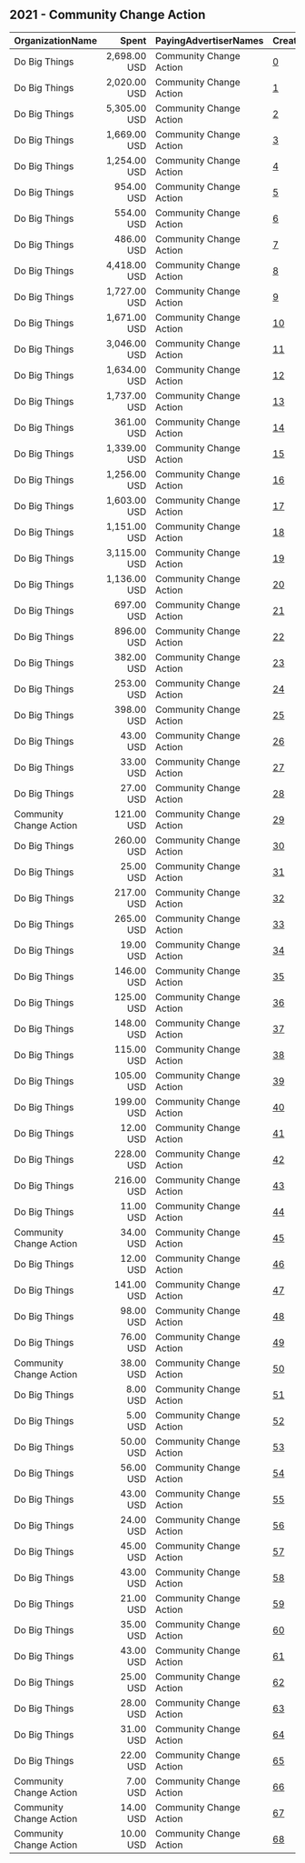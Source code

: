 ## 2021 - Community Change Action 
|OrganizationName|Spent|PayingAdvertiserNames|CreativeUrls|Impressions|Genders|AgeBrackets|CountryCodes|BillingAddresses|CandidateBallotInformation|
|:---|---:|:---|:---|---:|:---|:---|:---|:---|:---|
|Do Big Things|2,698.00 USD|Community Change Action|[0](https://www.snap.com/political-ads/asset/936a6ae52b5cac73d00080e0b8a41604b0a46b5042aeea8658f32bda35c9f43b?mediaType=jpeg)|1,160,805||18+|united states|"PO Box 128,Mill Valley,94942,US"||
|Do Big Things|2,020.00 USD|Community Change Action|[1](https://www.snap.com/political-ads/asset/2278863fb888200a45156c84318f8c54fdf60da67df2f397b8c3bd7e99ffc5a6?mediaType=jpeg)|874,952||18+|united states|"PO Box 128,Mill Valley,94942,US"||
|Do Big Things|5,305.00 USD|Community Change Action|[2](https://www.snap.com/political-ads/asset/dccf515cf99e92861339ade1c38d7419c7ee96c80686ba733a261e2cb54825b7?mediaType=png)|800,911||18+|united states|"PO Box 128,Mill Valley,94942,US"||
|Do Big Things|1,669.00 USD|Community Change Action|[3](https://www.snap.com/political-ads/asset/936a6ae52b5cac73d00080e0b8a41604b0a46b5042aeea8658f32bda35c9f43b?mediaType=jpeg)|725,232||18+|united states|"PO Box 128,Mill Valley,94942,US"||
|Do Big Things|1,254.00 USD|Community Change Action|[4](https://www.snap.com/political-ads/asset/2278863fb888200a45156c84318f8c54fdf60da67df2f397b8c3bd7e99ffc5a6?mediaType=jpeg)|545,281||18+|united states|"PO Box 128,Mill Valley,94942,US"||
|Do Big Things|954.00 USD|Community Change Action|[5](https://www.snap.com/political-ads/asset/15d17c9a169a0d3fd0b363af8f0b09149139b3ce0a0f36d90e73ba35e8cdb38c?mediaType=jpeg)|425,175||18+|united states|"PO Box 128,Mill Valley,94942,US"||
|Do Big Things|554.00 USD|Community Change Action|[6](https://www.snap.com/political-ads/asset/15d17c9a169a0d3fd0b363af8f0b09149139b3ce0a0f36d90e73ba35e8cdb38c?mediaType=jpeg)|257,911||18+|united states|"PO Box 128,Mill Valley,94942,US"||
|Do Big Things|486.00 USD|Community Change Action|[7](https://www.snap.com/political-ads/asset/9c019ba6b63a968e6347cf5add1ea58ad09425c7c70404bc0f739962edabeef5?mediaType=jpeg)|225,384||18+|united states|"PO Box 128,Mill Valley,94942,US"||
|Do Big Things|4,418.00 USD|Community Change Action|[8](https://www.snap.com/political-ads/asset/4941120a4afe88b8911c88cab82a083f1c53e416d376cfe755a2cb03e22497d0?mediaType=png)|224,345||18+|united states|"PO Box 128,Mill Valley,94942,US"||
|Do Big Things|1,727.00 USD|Community Change Action|[9](https://www.snap.com/political-ads/asset/283e0d8d8fc6d2f27f8a913ecaa583b648706b66fb1b5048ec7787243219e6dc?mediaType=png)|211,027||18+|united states|"PO Box 128,Mill Valley,94942,US"||
|Do Big Things|1,671.00 USD|Community Change Action|[10](https://www.snap.com/political-ads/asset/701457f03f8caf89bd4755b06207b1e89441d64bf9376abf0f4248a1f4287c0c?mediaType=png)|210,099||18+|united states|"PO Box 128,Mill Valley,94942,US"||
|Do Big Things|3,046.00 USD|Community Change Action|[11](https://www.snap.com/political-ads/asset/4941120a4afe88b8911c88cab82a083f1c53e416d376cfe755a2cb03e22497d0?mediaType=png)|202,448||18+|united states|"PO Box 128,Mill Valley,94942,US"||
|Do Big Things|1,634.00 USD|Community Change Action|[12](https://www.snap.com/political-ads/asset/33c5d1327bd5c43e37c65102d85914173c2eb8c3361eba9bcc20e710540a1ff6?mediaType=png)|180,808||18+|united states|"PO Box 128,Mill Valley,94942,US"||
|Do Big Things|1,737.00 USD|Community Change Action|[13](https://www.snap.com/political-ads/asset/e2ecdcf73afc60be14ee83ffded7667f5937daa919bc13b077e641ffab8d687a?mediaType=png)|169,991||18+|united states|"PO Box 128,Mill Valley,94942,US"||
|Do Big Things|361.00 USD|Community Change Action|[14](https://www.snap.com/political-ads/asset/5d19e7d3be85f4715bd676834f2c9fe9099c498f8efdafb4475b9de9b6a36cc4?mediaType=jpeg)|165,572||18+|united states|"PO Box 128,Mill Valley,94942,US"||
|Do Big Things|1,339.00 USD|Community Change Action|[15](https://www.snap.com/political-ads/asset/e2ecdcf73afc60be14ee83ffded7667f5937daa919bc13b077e641ffab8d687a?mediaType=png)|164,062||18+|united states|"PO Box 128,Mill Valley,94942,US"||
|Do Big Things|1,256.00 USD|Community Change Action|[16](https://www.snap.com/political-ads/asset/701457f03f8caf89bd4755b06207b1e89441d64bf9376abf0f4248a1f4287c0c?mediaType=png)|156,892||18+|united states|"PO Box 128,Mill Valley,94942,US"||
|Do Big Things|1,603.00 USD|Community Change Action|[17](https://www.snap.com/political-ads/asset/dccf515cf99e92861339ade1c38d7419c7ee96c80686ba733a261e2cb54825b7?mediaType=png)|155,661||18+|united states|"PO Box 128,Mill Valley,94942,US"||
|Do Big Things|1,151.00 USD|Community Change Action|[18](https://www.snap.com/political-ads/asset/283e0d8d8fc6d2f27f8a913ecaa583b648706b66fb1b5048ec7787243219e6dc?mediaType=png)|133,241||18+|united states|"PO Box 128,Mill Valley,94942,US"||
|Do Big Things|3,115.00 USD|Community Change Action|[19](https://www.snap.com/political-ads/asset/4941120a4afe88b8911c88cab82a083f1c53e416d376cfe755a2cb03e22497d0?mediaType=png)|131,010||18+|united states|"PO Box 128,Mill Valley,94942,US"||
|Do Big Things|1,136.00 USD|Community Change Action|[20](https://www.snap.com/political-ads/asset/33c5d1327bd5c43e37c65102d85914173c2eb8c3361eba9bcc20e710540a1ff6?mediaType=png)|129,224||18+|united states|"PO Box 128,Mill Valley,94942,US"||
|Do Big Things|697.00 USD|Community Change Action|[21](https://www.snap.com/political-ads/asset/dccf515cf99e92861339ade1c38d7419c7ee96c80686ba733a261e2cb54825b7?mediaType=png)|125,057||18+|united states|"PO Box 128,Mill Valley,94942,US"||
|Do Big Things|896.00 USD|Community Change Action|[22](https://www.snap.com/political-ads/asset/d706832078a5c8c7c2ba098dd253819b84ec2b45a66114f13e3f089bcac97e6d?mediaType=png)|57,126||18+|united states|"PO Box 128,Mill Valley,94942,US"||
|Do Big Things|382.00 USD|Community Change Action|[23](https://www.snap.com/political-ads/asset/42d653eeaf3c28a804f1444205afe2d533f41db33d87513a9b7ea7deb0d98581?mediaType=png)|44,782||18+|united states|"PO Box 128,Mill Valley,94942,US"||
|Do Big Things|253.00 USD|Community Change Action|[24](https://www.snap.com/political-ads/asset/42d653eeaf3c28a804f1444205afe2d533f41db33d87513a9b7ea7deb0d98581?mediaType=png)|36,925||18+|united states|"PO Box 128,Mill Valley,94942,US"||
|Do Big Things|398.00 USD|Community Change Action|[25](https://www.snap.com/political-ads/asset/7b8b51ca3f0843bbd201b59e5763d968867ebbb10807ae024497bce97bfb0434?mediaType=png)|29,416||18+|united states|"PO Box 128,Mill Valley,94942,US"||
|Do Big Things|43.00 USD|Community Change Action|[26](https://www.snap.com/political-ads/asset/5488126b3877b237f2dc80a19ad9720635f35108f9772022cc889ae833794cd7?mediaType=png)|26,461||17+|united states|"PO Box 128,Mill Valley,94942,US"||
|Do Big Things|33.00 USD|Community Change Action|[27](https://www.snap.com/political-ads/asset/7c1bfff43626c9d914397bbccb7f301bf4bcd580dcba8727ea4b62d8493b4534?mediaType=png)|26,115||17+|united states|"PO Box 128,Mill Valley,94942,US"||
|Do Big Things|27.00 USD|Community Change Action|[28](https://www.snap.com/political-ads/asset/41ed2f37b37adca8078e9fb4289de86166510133aaae8a0efee325572a25fc71?mediaType=png)|21,786||17+|united states|"PO Box 128,Mill Valley,94942,US"||
|Community Change Action|121.00 USD|Community Change Action|[29](https://www.snap.com/political-ads/asset/86eb20b9b416180cf3768de0ef0f8150f7517145024b3f36f02df2a3693714f9?mediaType=mp4)|19,636||18+|united states|US|Presidential Inauguration|
|Do Big Things|260.00 USD|Community Change Action|[30](https://www.snap.com/political-ads/asset/b2392097031258c22d4abddf33f687aeb91ec711317591fd46b41a7ca837a833?mediaType=png)|17,689||18+|united states|"PO Box 128,Mill Valley,94942,US"||
|Do Big Things|25.00 USD|Community Change Action|[31](https://www.snap.com/political-ads/asset/41ed2f37b37adca8078e9fb4289de86166510133aaae8a0efee325572a25fc71?mediaType=png)|17,488||17+|united states|"PO Box 128,Mill Valley,94942,US"||
|Do Big Things|217.00 USD|Community Change Action|[32](https://www.snap.com/political-ads/asset/2a56fe2ba20c0f1b9ec2366110f5cc1d596456d37a8f0b173e6941c957257410?mediaType=png)|16,592||18+|united states|"PO Box 128,Mill Valley,94942,US"||
|Do Big Things|265.00 USD|Community Change Action|[33](https://www.snap.com/political-ads/asset/23118cc132345bd7a867df2354a7f93b4d01777ec5c03c5d550bd7db05399a90?mediaType=png)|13,996||18+|united states|"PO Box 128,Mill Valley,94942,US"||
|Do Big Things|19.00 USD|Community Change Action|[34](https://www.snap.com/political-ads/asset/5488126b3877b237f2dc80a19ad9720635f35108f9772022cc889ae833794cd7?mediaType=png)|13,671||17+|united states|"PO Box 128,Mill Valley,94942,US"||
|Do Big Things|146.00 USD|Community Change Action|[35](https://www.snap.com/political-ads/asset/c96c08819b347e09dc6eeb089d9cd310936213cdb06f5b798b1549c77f7023b1?mediaType=png)|12,930||18+|united states|"PO Box 128,Mill Valley,94942,US"||
|Do Big Things|125.00 USD|Community Change Action|[36](https://www.snap.com/political-ads/asset/c2cdadcfab45fcb0c69f08dfb8ac7855a9e919d87a989095c2e413e12154be0d?mediaType=png)|12,410||18+|united states|"PO Box 128,Mill Valley,94942,US"||
|Do Big Things|148.00 USD|Community Change Action|[37](https://www.snap.com/political-ads/asset/c96c08819b347e09dc6eeb089d9cd310936213cdb06f5b798b1549c77f7023b1?mediaType=png)|12,218||18+|united states|"PO Box 128,Mill Valley,94942,US"||
|Do Big Things|115.00 USD|Community Change Action|[38](https://www.snap.com/political-ads/asset/2a56fe2ba20c0f1b9ec2366110f5cc1d596456d37a8f0b173e6941c957257410?mediaType=png)|11,410||18+|united states|"PO Box 128,Mill Valley,94942,US"||
|Do Big Things|105.00 USD|Community Change Action|[39](https://www.snap.com/political-ads/asset/23118cc132345bd7a867df2354a7f93b4d01777ec5c03c5d550bd7db05399a90?mediaType=png)|10,178||18+|united states|"PO Box 128,Mill Valley,94942,US"||
|Do Big Things|199.00 USD|Community Change Action|[40](https://www.snap.com/political-ads/asset/7b8b51ca3f0843bbd201b59e5763d968867ebbb10807ae024497bce97bfb0434?mediaType=png)|9,867||18+|united states|"PO Box 128,Mill Valley,94942,US"||
|Do Big Things|12.00 USD|Community Change Action|[41](https://www.snap.com/political-ads/asset/3987c805ef146cd893a6093e02520e5bac506b31fbdc2702f0f19d7a1e26738e?mediaType=png)|9,584||17+|united states|"PO Box 128,Mill Valley,94942,US"||
|Do Big Things|228.00 USD|Community Change Action|[42](https://www.snap.com/political-ads/asset/d0259e0aed8dadd028b9e22469368bef775ab67f7fc764e22c93a3379739e390?mediaType=png)|9,402||18+|united states|"PO Box 128,Mill Valley,94942,US"||
|Do Big Things|216.00 USD|Community Change Action|[43](https://www.snap.com/political-ads/asset/4492ee0f6339b104895b3793e8071c6e7d59209a721fc982ebf5be24c51c4e8d?mediaType=png)|9,358||18+|united states|"PO Box 128,Mill Valley,94942,US"||
|Do Big Things|11.00 USD|Community Change Action|[44](https://www.snap.com/political-ads/asset/3987c805ef146cd893a6093e02520e5bac506b31fbdc2702f0f19d7a1e26738e?mediaType=png)|8,431||17+|united states|"PO Box 128,Mill Valley,94942,US"||
|Community Change Action|34.00 USD|Community Change Action|[45](https://www.snap.com/political-ads/asset/df8511e295f60e7be2c866c186fbd97aa85db96c452081027875b743eded7e67?mediaType=mp4)|8,207||18+|united states|US|immigration refrom|
|Do Big Things|12.00 USD|Community Change Action|[46](https://www.snap.com/political-ads/asset/7c1bfff43626c9d914397bbccb7f301bf4bcd580dcba8727ea4b62d8493b4534?mediaType=png)|8,103||17+|united states|"PO Box 128,Mill Valley,94942,US"||
|Do Big Things|141.00 USD|Community Change Action|[47](https://www.snap.com/political-ads/asset/b2392097031258c22d4abddf33f687aeb91ec711317591fd46b41a7ca837a833?mediaType=png)|7,469||18+|united states|"PO Box 128,Mill Valley,94942,US"||
|Do Big Things|98.00 USD|Community Change Action|[48](https://www.snap.com/political-ads/asset/70957b539d701e65185f426ea279e2ffcb9a5cbd0612e34cce6b7bcc835c8fa5?mediaType=png)|6,755||18+|united states|"PO Box 128,Mill Valley,94942,US"||
|Do Big Things|76.00 USD|Community Change Action|[49](https://www.snap.com/political-ads/asset/42d653eeaf3c28a804f1444205afe2d533f41db33d87513a9b7ea7deb0d98581?mediaType=png)|6,724||18+|united states|"PO Box 128,Mill Valley,94942,US"||
|Community Change Action|38.00 USD|Community Change Action|[50](https://www.snap.com/political-ads/asset/ebe697ac2bcce10275e987fbfb6d9c4a81790e7e33fa012f7d8b588d17b660d3?mediaType=mp4)|6,135||18+|united states|US|Presidential Inauguration|
|Do Big Things|8.00 USD|Community Change Action|[51](https://www.snap.com/political-ads/asset/f68d1693643b51d4fb5a08179632c7266c2995af5819473c5e0b4c9a7e0b7b8b?mediaType=png)|5,573||17+|united states|"PO Box 128,Mill Valley,94942,US"||
|Do Big Things|5.00 USD|Community Change Action|[52](https://www.snap.com/political-ads/asset/f68d1693643b51d4fb5a08179632c7266c2995af5819473c5e0b4c9a7e0b7b8b?mediaType=png)|3,546||17+|united states|"PO Box 128,Mill Valley,94942,US"||
|Do Big Things|50.00 USD|Community Change Action|[53](https://www.snap.com/political-ads/asset/c2cdadcfab45fcb0c69f08dfb8ac7855a9e919d87a989095c2e413e12154be0d?mediaType=png)|3,439||18+|united states|"PO Box 128,Mill Valley,94942,US"||
|Do Big Things|56.00 USD|Community Change Action|[54](https://www.snap.com/political-ads/asset/a168d09a357b700b40a3b47144465df8b01eba3067b3992315c064ca26d899e1?mediaType=png)|3,379||18+|united states|"PO Box 128,Mill Valley,94942,US"||
|Do Big Things|43.00 USD|Community Change Action|[55](https://www.snap.com/political-ads/asset/70957b539d701e65185f426ea279e2ffcb9a5cbd0612e34cce6b7bcc835c8fa5?mediaType=png)|3,123||18+|united states|"PO Box 128,Mill Valley,94942,US"||
|Do Big Things|24.00 USD|Community Change Action|[56](https://www.snap.com/political-ads/asset/55420ba898bf84f1fb90000574ccda5161d576d27bbcc2f54d4a346ec957f39a?mediaType=png)|3,054||18+|united states|"PO Box 128,Mill Valley,94942,US"||
|Do Big Things|45.00 USD|Community Change Action|[57](https://www.snap.com/political-ads/asset/6ccd66b1638aeb9a77a1ede14669bde9000afbacfbc8dbd842010c3884a52ee1?mediaType=png)|2,842||18+|united states|"PO Box 128,Mill Valley,94942,US"||
|Do Big Things|43.00 USD|Community Change Action|[58](https://www.snap.com/political-ads/asset/0dc05d16734245b2f663c1b4484d092559019561926b531b910a202ea73b40a6?mediaType=png)|2,501||18+|united states|"PO Box 128,Mill Valley,94942,US"||
|Do Big Things|21.00 USD|Community Change Action|[59](https://www.snap.com/political-ads/asset/6ccd66b1638aeb9a77a1ede14669bde9000afbacfbc8dbd842010c3884a52ee1?mediaType=png)|2,361||18+|united states|"PO Box 128,Mill Valley,94942,US"||
|Do Big Things|35.00 USD|Community Change Action|[60](https://www.snap.com/political-ads/asset/55420ba898bf84f1fb90000574ccda5161d576d27bbcc2f54d4a346ec957f39a?mediaType=png)|2,302||18+|united states|"PO Box 128,Mill Valley,94942,US"||
|Do Big Things|43.00 USD|Community Change Action|[61](https://www.snap.com/political-ads/asset/b746143bbc944e940147ec3475ce80c03f0cba4dde27ee23c00d95d90a53bbfb?mediaType=png)|2,173||18+|united states|"PO Box 128,Mill Valley,94942,US"||
|Do Big Things|25.00 USD|Community Change Action|[62](https://www.snap.com/political-ads/asset/0dc05d16734245b2f663c1b4484d092559019561926b531b910a202ea73b40a6?mediaType=png)|1,936||18+|united states|"PO Box 128,Mill Valley,94942,US"||
|Do Big Things|28.00 USD|Community Change Action|[63](https://www.snap.com/political-ads/asset/42d653eeaf3c28a804f1444205afe2d533f41db33d87513a9b7ea7deb0d98581?mediaType=png)|1,832||18+|united states|"PO Box 128,Mill Valley,94942,US"||
|Do Big Things|31.00 USD|Community Change Action|[64](https://www.snap.com/political-ads/asset/a168d09a357b700b40a3b47144465df8b01eba3067b3992315c064ca26d899e1?mediaType=png)|1,679||18+|united states|"PO Box 128,Mill Valley,94942,US"||
|Do Big Things|22.00 USD|Community Change Action|[65](https://www.snap.com/political-ads/asset/dccf515cf99e92861339ade1c38d7419c7ee96c80686ba733a261e2cb54825b7?mediaType=png)|1,541||18+|united states|"PO Box 128,Mill Valley,94942,US"||
|Community Change Action|7.00 USD|Community Change Action|[66](https://www.snap.com/political-ads/asset/e2d28439ff6a0f3995689ce638920dd6066469c1840cfda78b0f71eb4ccf56fd?mediaType=mp4)|1,276||18+|united states|US|immigration refrom|
|Community Change Action|14.00 USD|Community Change Action|[67](https://www.snap.com/political-ads/asset/be8dd422a611a677833db876225aeb296c1b663653a1b112fe9b65a75468516f?mediaType=mp4)|1,140||18+|united states|US|immigration refrom|
|Community Change Action|10.00 USD|Community Change Action|[68](https://www.snap.com/political-ads/asset/8949d54eb39bd8ade9e2eb72d3fd03c5c581a4a66de53bd186cb1fbd94fff6a7?mediaType=mp4)|1,095||18+|united states|US|immigration refrom|
